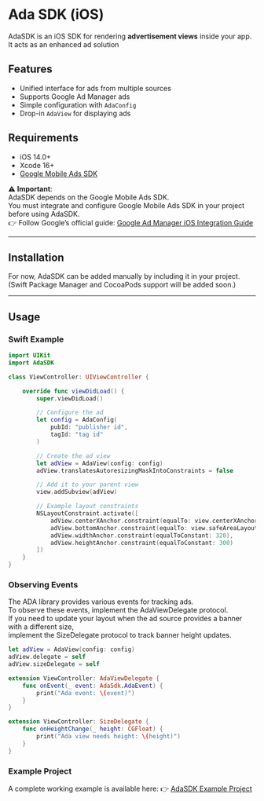 # Ada SDK (iOS)

AdaSDK is an iOS SDK for rendering **advertisement views** inside your app.  
It acts as an enhanced ad solution

## Features

- Unified interface for ads from multiple sources
- Supports Google Ad Manager ads
- Simple configuration with `AdaConfig`
- Drop-in `AdaView` for displaying ads


## Requirements

- iOS 14.0+
- Xcode 16+
- [Google Mobile Ads SDK](https://developers.google.com/ad-manager/mobile-ads-sdk/ios/quick-start)  

⚠️ **Important**:  
AdaSDK depends on the Google Mobile Ads SDK.  
You must integrate and configure Google Mobile Ads SDK in your project before using AdaSDK.  
👉 Follow Google’s official guide: [Google Ad Manager iOS Integration Guide](https://developers.google.com/ad-manager/mobile-ads-sdk/ios/quick-start)

---

## Installation

For now, AdaSDK can be added manually by including it in your project.  
(Swift Package Manager and CocoaPods support will be added soon.)

---

## Usage

### Swift Example

```swift
import UIKit
import AdaSDK

class ViewController: UIViewController {

    override func viewDidLoad() {
        super.viewDidLoad()

        // Configure the ad
        let config = AdaConfig(
            pubId: "publisher id",
            tagId: "tag id"
        )

        // Create the ad view
        let adView = AdaView(config: config)
        adView.translatesAutoresizingMaskIntoConstraints = false

        // Add it to your parent view
        view.addSubview(adView)

        // Example layout constraints
        NSLayoutConstraint.activate([
            adView.centerXAnchor.constraint(equalTo: view.centerXAnchor),
            adView.bottomAnchor.constraint(equalTo: view.safeAreaLayoutGuide.bottomAnchor),
            adView.widthAnchor.constraint(equalToConstant: 320),
            adView.heightAnchor.constraint(equalToConstant: 300)
        ])
    }
}
```

### Observing Events

The ADA library provides various events for tracking ads.  
To observe these events, implement the AdaViewDelegate protocol.  
If you need to update your layout when the ad source provides a banner with a different size,  
implement the SizeDelegate protocol to track banner height updates.


```swift
let adView = AdaView(config: config)
adView.delegate = self
adView.sizeDelegate = self

extension ViewController: AdaViewDelegate {
    func onEvent(_ event: AdaSdk.AdaEvent) {
        print("Ada event: \(event)")
    }
}

extension ViewController: SizeDelegate {
    func onHeightChange(_ height: CGFloat) {
        print("Ada view needs height: \(height)")
    }
}
```


### Example Project

A complete working example is available here:
👉 [AdaSDK Example Project](https://github.com/Aniview/ada-ios-example)
